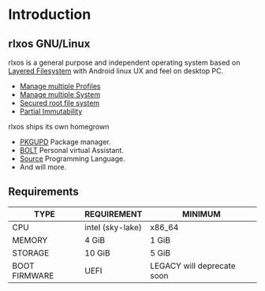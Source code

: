 # Introduction

## rlxos GNU/Linux
rlxos is a general purpose and independent operating system based on [Layered Filesystem](../chapter-01/architecture.md) with Android linux UX and feel on desktop PC.

- [Manage multiple Profiles]()
- [Manage multiple System]()
- [Secured root file system]()
- [Partial Immutability]()

rlxos ships its own homegrown 
- [PKGUPD](../chapter-05/README) Package manager. 
- [BOLT](../chapter-06/README.md) Personal virtual Assistant.
- [Source](../chapter-07/README.md) Programming Language.
- And will more.

## Requirements

| TYPE          | REQUIREMENT      | MINIMUM                    |
| ------------- | ---------------- | -------------------------- |
| CPU           | intel (sky-lake) | x86_64                     |
| MEMORY        | 4 GiB            | 1 GiB                      |
| STORAGE       | 10 GiB           | 5 GiB                      |
| BOOT FIRMWARE | UEFI             | LEGACY will deprecate soon |

